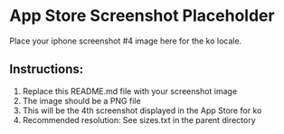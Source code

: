 # App Store Screenshot Placeholder

Place your iphone screenshot #4 image here for the ko locale.

## Instructions:
1. Replace this README.md file with your screenshot image
2. The image should be a PNG file
3. This will be the 4th screenshot displayed in the App Store for ko
4. Recommended resolution: See sizes.txt in the parent directory
